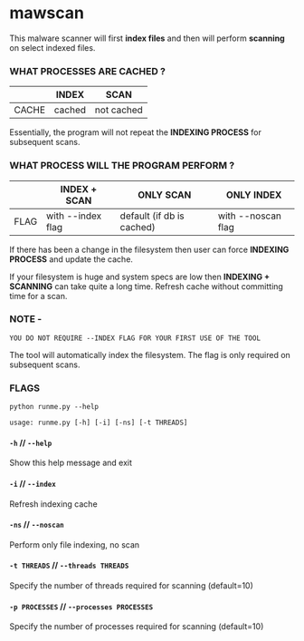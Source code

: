 # mawscan

This malware scanner will first <b>index files</b> and then will perform <b>scanning</b> on select indexed files.

### WHAT PROCESSES ARE CACHED ?

|  | INDEX | SCAN | 
| - | - | - |
| CACHE | cached | not cached | 

Essentially, the program will not repeat the <b>INDEXING PROCESS</b> for subsequent scans.

### WHAT PROCESS WILL THE PROGRAM PERFORM ?

|  | INDEX + SCAN | ONLY SCAN | ONLY INDEX |
| - | - | - | - |
| FLAG | with --index flag | default (if db is cached) | with --noscan flag |

If there has been a change in the filesystem then user can force <b>INDEXING PROCESS</b> and update the cache.

If your filesystem is huge and system specs are low then <b>INDEXING + SCANNING</b> can take quite a long time. Refresh cache without committing time for a scan.

### NOTE - 

`YOU DO NOT REQUIRE --INDEX FLAG FOR YOUR FIRST USE OF THE TOOL`

The tool will automatically index the filesystem. The flag is only required on subsequent scans.

### FLAGS

`python runme.py --help`

`usage: runme.py [-h] [-i] [-ns] [-t THREADS]`

#### `-h` // `--help`

Show this help message and exit

#### `-i` // `--index`

Refresh indexing cache

#### `-ns` // `--noscan`

Perform only file indexing, no scan

#### `-t THREADS` // `--threads THREADS`

Specify the number of threads required for scanning (default=10)

#### `-p PROCESSES` // `--processes PROCESSES`

Specify the number of processes required for scanning (default=10)

